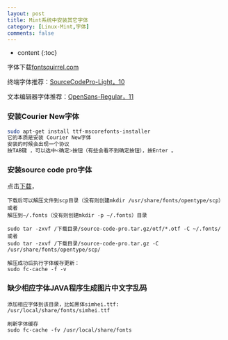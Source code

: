 ```yaml
---
layout: post
title: Mint系统中安装其它字体
category: [Linux-Mint,字体]
comments: false
---
```


* content
{:toc}

字体下载[fontsquirrel.com](https://www.fontsquirrel.com)

终端字体推荐：[SourceCodePro-Light，10](https://www.fontsquirrel.com/fonts/download/source-code-pro)

文本编辑器字体推荐：[OpenSans-Regular，11](https://www.fontsquirrel.com/fonts/download/open-sans)

### 安装Courier New字体
```bash
sudo apt-get install ttf-mscorefonts-installer
它的本质是安装 Courier New字体
安装的时候会出现一个协议 
按TAB键 ，可以选中<确定>按钮（有些会看不到确定按钮），按Enter 。
```

### 安装source code pro字体

点击[下载](https://github.com/adobe-fonts/source-code-pro/archive/2.010R-ro/1.030R-it.tar.gz)，

```
下载后可以解压文件到scp目录（没有则创建mkdir /usr/share/fonts/opentype/scp）
或者
解压到~/.fonts（没有则创建mkdir -p ~/.fonts）目录

sudo tar -zxvf /下载目录/source-code-pro.tar.gz/otf/*.otf -C ~/.fonts/
或者
sudo tar -zxvf /下载目录/source-code-pro.tar.gz -C /usr/share/fonts/opentype/scp/

解压成功后执行字体缓存更新：
sudo fc-cache -f -v
```

### 缺少相应字体JAVA程序生成图片中文字乱码
```
添加相应字体到该目录，比如黑体simhei.ttf:
/usr/local/share/fonts/simhei.ttf

刷新字体缓存
sudo fc-cache -fv /usr/local/share/fonts

```
